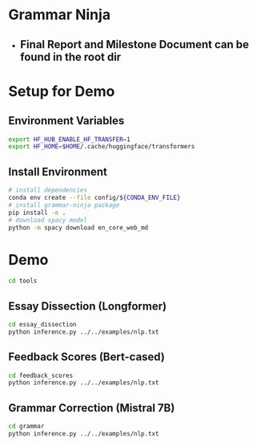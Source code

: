 # Grammar Ninja

- ## Final Report and Milestone Document can be found in the root dir

# Setup for Demo

## Environment Variables

```bash
export HF_HUB_ENABLE_HF_TRANSFER=1
export HF_HOME=$HOME/.cache/huggingface/transformers
```

## Install Environment

```bash
# install dependencies
conda env create --file config/${CONDA_ENV_FILE}
# install grammar-ninja package
pip install -e .
# download spacy model
python -m spacy download en_core_web_md
```

# Demo

```bash
cd tools
```

## Essay Dissection (Longformer)

```bash
cd essay_dissection
python inference.py ../../examples/nlp.txt
```

## Feedback Scores (Bert-cased)

```bash
cd feedback_scores
python inference.py ../../examples/nlp.txt
```

## Grammar Correction (Mistral 7B)

```bash
cd grammar
python inference.py ../../examples/nlp.txt
```